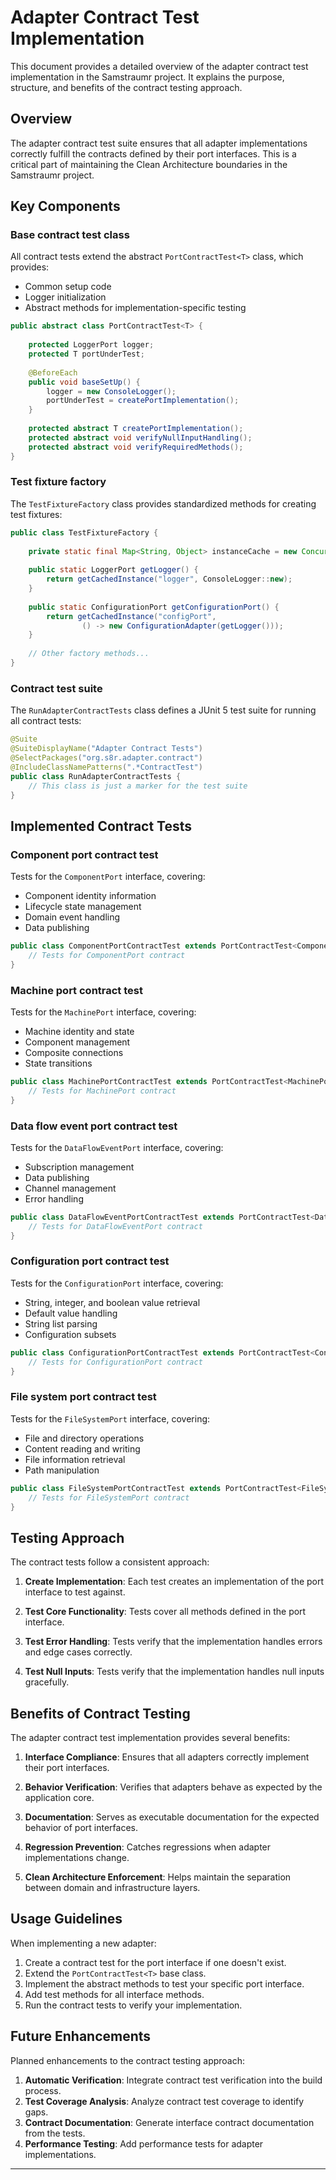 # Adapter Contract Test Implementation

This document provides a detailed overview of the adapter contract test implementation in the Samstraumr project. It explains the purpose, structure, and benefits of the contract testing approach.

## Overview

The adapter contract test suite ensures that all adapter implementations correctly fulfill the contracts defined by their port interfaces. This is a critical part of maintaining the Clean Architecture boundaries in the Samstraumr project.

## Key Components

### Base contract test class

All contract tests extend the abstract `PortContractTest<T>` class, which provides:

- Common setup code
- Logger initialization
- Abstract methods for implementation-specific testing

```java
public abstract class PortContractTest<T> {
    
    protected LoggerPort logger;
    protected T portUnderTest;
    
    @BeforeEach
    public void baseSetUp() {
        logger = new ConsoleLogger();
        portUnderTest = createPortImplementation();
    }
    
    protected abstract T createPortImplementation();
    protected abstract void verifyNullInputHandling();
    protected abstract void verifyRequiredMethods();
}
```

### Test fixture factory

The `TestFixtureFactory` class provides standardized methods for creating test fixtures:

```java
public class TestFixtureFactory {
    
    private static final Map<String, Object> instanceCache = new ConcurrentHashMap<>();
    
    public static LoggerPort getLogger() {
        return getCachedInstance("logger", ConsoleLogger::new);
    }
    
    public static ConfigurationPort getConfigurationPort() {
        return getCachedInstance("configPort", 
                () -> new ConfigurationAdapter(getLogger()));
    }
    
    // Other factory methods...
}
```

### Contract test suite

The `RunAdapterContractTests` class defines a JUnit 5 test suite for running all contract tests:

```java
@Suite
@SuiteDisplayName("Adapter Contract Tests")
@SelectPackages("org.s8r.adapter.contract")
@IncludeClassNamePatterns(".*ContractTest")
public class RunAdapterContractTests {
    // This class is just a marker for the test suite
}
```

## Implemented Contract Tests

### Component port contract test

Tests for the `ComponentPort` interface, covering:

- Component identity information
- Lifecycle state management
- Domain event handling
- Data publishing

```java
public class ComponentPortContractTest extends PortContractTest<ComponentPort> {
    // Tests for ComponentPort contract
}
```

### Machine port contract test

Tests for the `MachinePort` interface, covering:

- Machine identity and state
- Component management
- Composite connections
- State transitions

```java
public class MachinePortContractTest extends PortContractTest<MachinePort> {
    // Tests for MachinePort contract
}
```

### Data flow event port contract test

Tests for the `DataFlowEventPort` interface, covering:

- Subscription management
- Data publishing
- Channel management
- Error handling

```java
public class DataFlowEventPortContractTest extends PortContractTest<DataFlowEventPort> {
    // Tests for DataFlowEventPort contract
}
```

### Configuration port contract test

Tests for the `ConfigurationPort` interface, covering:

- String, integer, and boolean value retrieval
- Default value handling
- String list parsing
- Configuration subsets

```java
public class ConfigurationPortContractTest extends PortContractTest<ConfigurationPort> {
    // Tests for ConfigurationPort contract
}
```

### File system port contract test

Tests for the `FileSystemPort` interface, covering:

- File and directory operations
- Content reading and writing
- File information retrieval
- Path manipulation

```java
public class FileSystemPortContractTest extends PortContractTest<FileSystemPort> {
    // Tests for FileSystemPort contract
}
```

## Testing Approach

The contract tests follow a consistent approach:

1. **Create Implementation**: Each test creates an implementation of the port interface to test against.

2. **Test Core Functionality**: Tests cover all methods defined in the port interface.

3. **Test Error Handling**: Tests verify that the implementation handles errors and edge cases correctly.

4. **Test Null Inputs**: Tests verify that the implementation handles null inputs gracefully.

## Benefits of Contract Testing

The adapter contract test implementation provides several benefits:

1. **Interface Compliance**: Ensures that all adapters correctly implement their port interfaces.

2. **Behavior Verification**: Verifies that adapters behave as expected by the application core.

3. **Documentation**: Serves as executable documentation for the expected behavior of port interfaces.

4. **Regression Prevention**: Catches regressions when adapter implementations change.

5. **Clean Architecture Enforcement**: Helps maintain the separation between domain and infrastructure layers.

## Usage Guidelines

When implementing a new adapter:

1. Create a contract test for the port interface if one doesn't exist.
2. Extend the `PortContractTest<T>` base class.
3. Implement the abstract methods to test your specific port interface.
4. Add test methods for all interface methods.
5. Run the contract tests to verify your implementation.

## Future Enhancements

Planned enhancements to the contract testing approach:

1. **Automatic Verification**: Integrate contract test verification into the build process.
2. **Test Coverage Analysis**: Analyze contract test coverage to identify gaps.
3. **Contract Documentation**: Generate interface contract documentation from the tests.
4. **Performance Testing**: Add performance tests for adapter implementations.

---

